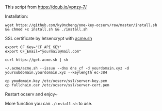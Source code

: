 This script from https://doub.io/vpnzy-7/

Installation:

```
wget https://github.com/ky0ncheng/one-key-ocserv/raw/master/install.sh && chmod +x install.sh && ./install.sh
```

SSL certificate by letsencrypt with [acme.sh](https://acme.sh)

```
export CF_Key="CF_API_KEY"
export CF_Email="yourmail@mail.com"

curl https://get.acme.sh | sh

~/.acme/acme.sh --issue --dns dns_cf -d yourdomain.xyz -d yoursubdomain.yourdomain.xyz --keylength ec-384

cp youdomain.key /etc/ocserv/ssl/server-key.pem
cp fullchain.cer /etc/ocserv/ssl/server-cert.pem
```

Restart ocserv and enjoy~

More function you can `./install.sh` to use.

